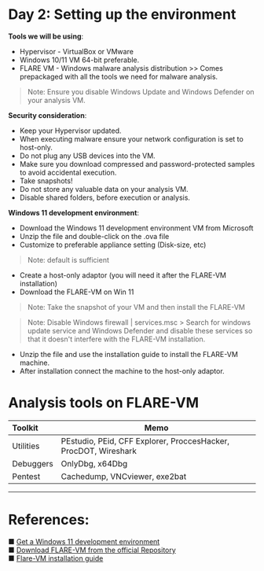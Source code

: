# Day 2: Setting up the environment
**Tools we will be using**:
- Hypervisor - VirtualBox or VMware
- Windows 10/11 VM 64-bit preferable.
- FLARE VM - Windows malware analysis distribution >>  Comes prepackaged with all the tools we need for malware analysis.


> Note: Ensure you disable Windows Update and Windows Defender on your analysis VM.


**Security consideration**:

- Keep your Hypervisor updated.
- When executing malware ensure your network configuration is set to host-only.
- Do not plug any USB devices into the VM.
- Make sure you download compressed and password-protected samples to avoid accidental execution. 
- Take snapshots!
- Do not store any valuable data on your analysis VM.
- Disable shared folders, before execution or analysis.



**Windows 11 development environment**:

- Download the Windows 11 development environment VM from Microsoft
- Unzip the file and double-click on the .ova file
- Customize to preferable appliance setting (Disk-size, etc)
> Note: default is sufficient
- Create a host-only adaptor (you will need it after the FLARE-VM installation)
- Download the FLARE-VM on Win 11
> Note: Take the snapshot of your VM and then install the FLARE-VM 

> Note: Disable Windows firewall | services.msc > Search for windows update service and Windows Defender and disable these services so that it doesn't interfere with the FLARE-VM installation.

- Unzip the file and use the installation guide to install the FLARE-VM machine.
- After installation connect the machine to the host-only adaptor.

# Analysis tools on FLARE-VM

| Toolkit | Memo |
| :------------- | ------------- |
| Utilities      | PEstudio, PEid, CFF Explorer, ProccesHacker, ProcDOT, Wireshark
| Debuggers      | OnlyDbg, x64Dbg
| Pentest        | Cachedump, VNCviewer, exe2bat
---

# References: 

■ [Get a Windows 11 development environment](https://developer.microsoft.com/en-us/windows/downloads/virtual-machines/)
<br>
■ [Download FLARE-VM from the official Repository](https://github.com/mandiant/flare-vm)
<br>
■ [Flare-VM installation guide](https://cloud.google.com/blog/topics/threat-intelligence/flare-vm-update/)
